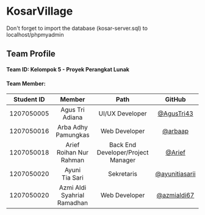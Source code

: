 # KosarVillage

Don't forget to import the database (kosar-server.sql) to localhost/phpmyadmin

## Team Profile

#### Team ID: Kelompok 5 - Proyek Perangkat Lunak

#### Team Member:

| Student ID |           Member            |                Path                |                       GitHub                       |
| :--------: | :-------------------------: | :--------------------------------: | :------------------------------------------------: |
| 1207050005 |       Agus Tri Adiana       |          UI/UX Developer           |     [@AgusTri43](https://github.com/AgusTri43)     |
| 1207050016 |     Arba Adhy Pamungkas     |           Web Developer            |        [@arbaap](https://github.com/arbaap)        |
| 1207050018 |   Arief Roihan Nur Rahman   | Back End Developer/Project Manager | [@Arief](https://github.com/ariefroihannurrahman)  |
| 1207050020 |       Ayuni Tia Sari        |             Sekretaris             | [@ayunitiasarii](https://github.com/ayunitiasarii) |
| 1207050020 | Azmi Aldi Syahrial Ramadhan |           Web Developer            |    [@azmialdi67](https://github.com/azmialdi67)    |
